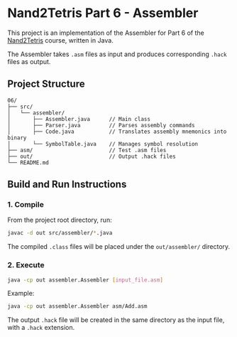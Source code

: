
# Nand2Tetris Part 6 - Assembler

This project is an implementation of the Assembler for Part 6 of the [Nand2Tetris](https://www.nand2tetris.org/) course, written in Java.

The Assembler takes `.asm` files as input and produces corresponding `.hack` files as output.

## Project Structure

```
06/
├── src/
│   └── assembler/
│       ├── Assembler.java      // Main class
│       ├── Parser.java         // Parses assembly commands
│       ├── Code.java           // Translates assembly mnemonics into binary
│       └── SymbolTable.java    // Manages symbol resolution
├── asm/                        // Test .asm files
├── out/                        // Output .hack files
└── README.md
```

## Build and Run Instructions

### 1. Compile

From the project root directory, run:

```bash
javac -d out src/assembler/*.java
```

The compiled `.class` files will be placed under the `out/assembler/` directory.

### 2. Execute

```bash
java -cp out assembler.Assembler [input_file.asm]
```

Example:

```bash
java -cp out assembler.Assembler asm/Add.asm
```

The output `.hack` file will be created in the same directory as the input file, with a `.hack` extension.

